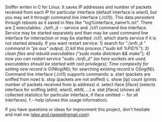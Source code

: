   Sniffer writen in C for Linux.
  It saves IP addresses and number of packets received from each IP for particular interface (default interface is wlan0, but
you may set it through command line interface (./cli1)). This data persistent through reboots as it saved in files like 
"log%interface_name%.txt".
  There are 2 executables: ./snfr_d -- service and ./cli1 command line interface. Service may be started separately and than
may be used command line interface for interraction or may be startted ./cli1, which starts service if it is not started
already.
  If you want restart service:
    1) search for "./snfr_d *" command in "ps aux" output;
    2) kill this process ("sudo kill %PID%");
    3) clean files and rebuild executables ("sudo make distclean && make");
    4) now you can restart service "sudo ./snfr_d" (as here sockets are used, executables should be started with root 
    privileges);
  Time complexity for setting new record is O(N*log(N)); for searching existing record is O(log(N)).
  Command line interface (./cli1) supports commands:
    a. start (packets are sniffed from now)
    b. stop (packets are not sniffed)
    c. show [ip] count (prints number of packets received from ip address)
    d. select iface [iface] (selects interface for sniffing (eth0, wlan0, ethN, ...)
    e. stat [iface] (shows all collected statistics for particular interface, if iface omitted -- for all interfaces).
    f.--help (shows this usage information).

If you have questions or ideas for improvment this project, don't hesitate and mail me (alex.and.riaqqq@gmail.com).
